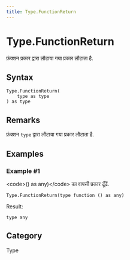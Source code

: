 ```yaml
---
title: Type.FunctionReturn
---
```


# Type.FunctionReturn


फ़ंक्‍शन प्रकार द्वारा लौटाया गया प्रकार लौटाता है.


## Syntax

```powerquery
Type.FunctionReturn(
    type as type
) as type
```


## Remarks

फ़ंक्‍शन <code>type</code> द्वारा लौटाया गया प्रकार लौटाता है.


## Examples

### Example #1 
&lt;code&gt;() as any)&lt;/code&gt; का वापसी प्रकार ढूँढें.
```powerquery
Type.FunctionReturn(type function () as any)
```

Result: 
```powerquery
type any
```




## Category
Type

